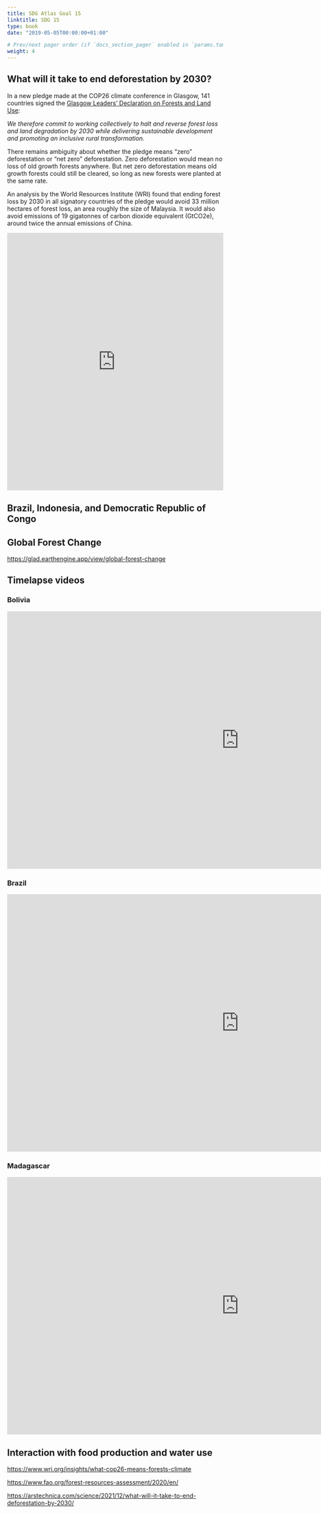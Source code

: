 ```yaml
---
title: SDG Atlas Goal 15
linktitle: SDG 15
type: book
date: "2019-05-05T00:00:00+01:00"

# Prev/next pager order (if `docs_section_pager` enabled in `params.toml`)
weight: 4
---
```


## What will it take to end deforestation by 2030?

In a new pledge made at the COP26 climate conference in Glasgow, 141 countries signed the [Glasgow Leaders’ Declaration on Forests and Land Use](https://ukcop26.org/glasgow-leaders-declaration-on-forests-and-land-use/):

*We therefore commit to working collectively to halt and reverse forest loss and land degradation by 2030 while delivering sustainable development and promoting an inclusive rural transformation.* 

There remains ambiguity about whether the pledge means “zero” deforestation or “net zero” deforestation. Zero deforestation would mean no loss of old growth forests anywhere. But net zero deforestation means old growth forests could still be cleared, so long as new forests were planted at the same rate. 

An analysis by the World Resources Institute (WRI) found that ending forest loss by 2030 in all signatory countries of the pledge would avoid 33 million hectares of forest loss, an area roughly the size of Malaysia. It would also avoid emissions of 19 gigatonnes of carbon dioxide equivalent (GtCO2e), around twice the annual emissions of China.

<iframe src="https://ourworldindata.org/grapher/forest-area-as-share-of-land-area" loading="lazy" style="width: 100%; height: 600px; border: 0px none;"></iframe>

## Brazil, Indonesia, and Democratic Republic of Congo

<div class="flourish-embed flourish-scatter" data-src="visualisation/8049804"><script src="https://public.flourish.studio/resources/embed.js"></script></div>

## Global Forest Change

https://glad.earthengine.app/view/global-forest-change

## Timelapse videos

### Bolivia

<iframe width="1080" height="600" src="https://earthengine.google.com/iframes/timelapse_player_embed.html#v=-16.68536,-62.85936,8.676,latLng&t=2.9&ps=50&bt=19840101&et=20201231&startDwell=0&endDwell=0" frameborder="0" allowfullscreen></iframe>

### Brazil

<iframe width="1080" height="600" src="https://earthengine.google.com/iframes/timelapse_player_embed.html#v=-10.80696,-62.36113,5.927,latLng&t=0.8&ps=50&bt=19840101&et=20201231&startDwell=0&endDwell=0" frameborder="0" allowfullscreen></iframe>

### Madagascar

<iframe width="1080" height="600" src="https://earthengine.google.com/iframes/timelapse_player_embed.html#v=-23.485,44.04482,8.793,latLng&t=0.8&ps=50&bt=19840101&et=20201231&startDwell=0&endDwell=0" frameborder="0" allowfullscreen></iframe>

## Interaction with food production and water use

https://www.wri.org/insights/what-cop26-means-forests-climate

https://www.fao.org/forest-resources-assessment/2020/en/

https://arstechnica.com/science/2021/12/what-will-it-take-to-end-deforestation-by-2030/
